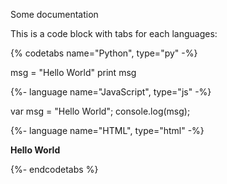 Some documentation

This is a code block with tabs for each languages: 

{% codetabs name="Python", type="py" -%} 

msg = "Hello World" print msg 

{%- language name="JavaScript", type="js" -%} 

var msg = "Hello World"; console.log(msg); 

{%- language name="HTML", type="html" -%} 

<b>Hello World</b> 

{%- endcodetabs %}



